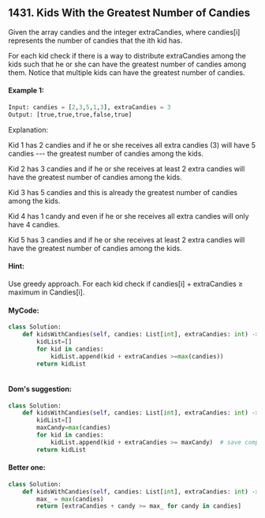 ## 1431. Kids With the Greatest Number of Candies

Given the array candies and the integer extraCandies, where candies[i] represents the number of candies that the ith kid has.

For each kid check if there is a way to distribute extraCandies among the kids such that he or she can have the greatest number of candies among them. Notice that multiple kids can have the greatest number of candies.

 
#### Example 1:
```python
Input: candies = [2,3,5,1,3], extraCandies = 3
Output: [true,true,true,false,true] 
```
Explanation: 

Kid 1 has 2 candies and if he or she receives all extra candies (3) will have 5 candies --- the greatest number of candies among the kids. 

Kid 2 has 3 candies and if he or she receives at least 2 extra candies will have the greatest number of candies among the kids. 

Kid 3 has 5 candies and this is already the greatest number of candies among the kids. 

Kid 4 has 1 candy and even if he or she receives all extra candies will only have 4 candies. 

Kid 5 has 3 candies and if he or she receives at least 2 extra candies will have the greatest number of candies among the kids.


#### Hint:

Use greedy approach. For each kid check if candies[i] + extraCandies ≥ maximum in Candies[i].

#### MyCode:

```python
class Solution:
    def kidsWithCandies(self, candies: List[int], extraCandies: int) -> List[bool]:
        kidList=[]
        for kid in candies:
            kidList.append(kid + extraCandies >=max(candies))
        return kidList
             
```
#### Dom's suggestion:

```python
class Solution:
    def kidsWithCandies(self, candies: List[int], extraCandies: int) -> List[bool]:
        kidList=[]
        maxCandy=max(candies)
        for kid in candies:
            kidList.append(kid + extraCandies >= maxCandy)  # save computation
        return kidList
```


#### Better one:

```python
class Solution:
    def kidsWithCandies(self, candies: List[int], extraCandies: int) -> List[bool]:
        max_ = max(candies)
        return [extraCandies + candy >= max_ for candy in candies]
```
